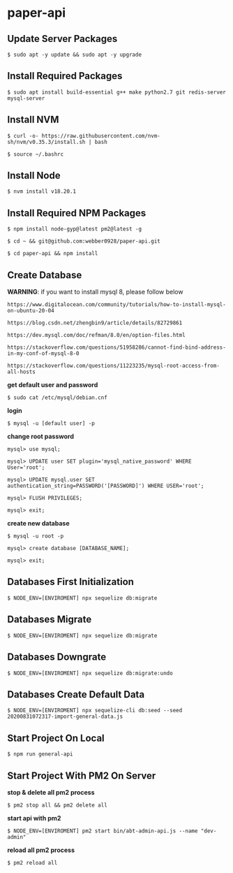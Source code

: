# paper-api

##  Update Server Packages

```shell
$ sudo apt -y update && sudo apt -y upgrade
```

## Install Required Packages

```shell
$ sudo apt install build-essential g++ make python2.7 git redis-server mysql-server
```

## Install NVM

```shell
$ curl -o- https://raw.githubusercontent.com/nvm-sh/nvm/v0.35.3/install.sh | bash
```

```shell
$ source ~/.bashrc
```

## Install Node

```shell
$ nvm install v18.20.1
```

## Install Required NPM Packages

```shell
$ npm install node-gyp@latest pm2@latest -g
```

```shell
$ cd ~ && git@github.com:webber0928/paper-api.git
```

```shell
$ cd paper-api && npm install
```

## Create Database

 **WARNING**: if you want to install mysql 8, please follow below
```
https://www.digitalocean.com/community/tutorials/how-to-install-mysql-on-ubuntu-20-04

https://blog.csdn.net/zhengbin9/article/details/82729861

https://dev.mysql.com/doc/refman/8.0/en/option-files.html

https://stackoverflow.com/questions/51958286/cannot-find-bind-address-in-my-conf-of-mysql-8-0

https://stackoverflow.com/questions/11223235/mysql-root-access-from-all-hosts
```

**get default user and password**

```shell
$ sudo cat /etc/mysql/debian.cnf
```

**login**

```shell
$ mysql -u [default user] -p
```

**change root password**

```mysql
mysql> use mysql;
```

```mysql
mysql> UPDATE user SET plugin='mysql_native_password' WHERE User='root';
```

```mysql
mysql> UPDATE mysql.user SET authentication_string=PASSWORD('[PASSWORD]') WHERE USER='root';
```

```mysql
mysql> FLUSH PRIVILEGES;
```

```mysql
mysql> exit;
```

**create new database**

```shell
$ mysql -u root -p
```

```mysql
mysql> create database [DATABASE_NAME];
```

```mysql
mysql> exit;
```

## Databases First Initialization

```shell
$ NODE_ENV=[ENVIROMENT] npx sequelize db:migrate
```
## Databases Migrate

```shell
$ NODE_ENV=[ENVIROMENT] npx sequelize db:migrate
```

## Databases Downgrate

```shell
$ NODE_ENV=[ENVIROMENT] npx sequelize db:migrate:undo
```

## Databases Create Default Data

```shell
$ NODE_ENV=[ENVIROMENT] npx sequelize-cli db:seed --seed 20200831072317-import-general-data.js
```

## Start Project On Local

```shell
$ npm run general-api
```

## Start Project With PM2 On Server

**stop & delete all pm2 process**

```shell
$ pm2 stop all && pm2 delete all
```

**start api with pm2**

```shell
$ NODE_ENV=[ENVIROMENT] pm2 start bin/abt-admin-api.js --name "dev-admin"
```

**reload all pm2 process**

```shell
$ pm2 reload all
```
